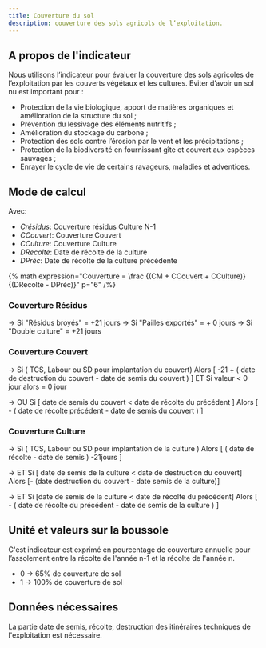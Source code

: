 ```yaml
---
title: Couverture du sol
description: couverture des sols agricols de l’exploitation.
---
```


## A propos de l'indicateur

Nous utilisons l’indicateur pour évaluer la couverture des sols agricoles de l’exploitation par les couverts végétaux et les cultures. Eviter d’avoir un sol nu est important pour : 
  -	Protection de la vie biologique, apport de matières organiques et amélioration de la structure du sol ;
  -	Prévention du lessivage des éléments nutritifs ;
  -	Amélioration du stockage du carbone ;
  -	Protection des sols contre l’érosion par le vent et les précipitations ; 
  -	Protection de la biodiversité en fournissant gîte et couvert aux espèces sauvages ;
  -	Enrayer le cycle de vie de certains ravageurs, maladies et adventices.


## Mode de calcul

Avec:

- _Crésidus_: Couverture résidus Culture N-1
- _CCouvert_: Couverture Couvert
- _CCulture_: Couverture Culture
- _DRecolte_: Date de récolte de la culture
- _DPréc_: Date de récolte de la culture précédente

{% math expression="Couverture = \\frac {(CM + CCouvert + CCulture)} {(DRecolte - DPréc)}" p="6" /%}

### Couverture Résidus

→ Si "Résidus broyés" = +21 jours
→ Si "Pailles exportés" = + 0 jours
→ Si "Double culture" = +21 jours

### Couverture Couvert

→ Si ( TCS, Labour ou SD pour implantation du couvert) Alors [ -21 + ( date de destruction du couvert - date de semis du couvert ) ] ET Si valeur < 0 jour alors = 0 jour

→ OU Si [ date de semis du couvert < date de récolte du précédent ] Alors [ - ( date de récolte précédent - date de semis du couvert ) ]

### Couverture Culture

→ Si ( TCS, Labour ou SD pour implantation de la culture ) Alors [ ( date de récolte - date de semis ) -21jours ]

→ ET Si [ date de semis de la culture < date de destruction du couvert] Alors [- (date destruction du couvert - date semis de la culture)]

→ ET Si [date de semis de la culture < date de récolte du précédent] Alors [ - ( date de récolte du précédent - date de semis de la culture ) ]

## Unité et valeurs sur la boussole
C'est indicateur est exprimé en pourcentage de couverture annuelle pour l’assolement entre la récolte de l'année n-1 et la récolte de l'année n.

- 0 → 65% de couverture de sol
- 1 → 100% de couverture de sol
  
## Données nécessaires

La partie date de semis, récolte, destruction des itinéraires techniques de l'exploitation est nécessaire.


